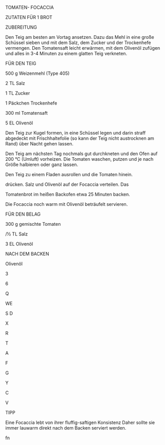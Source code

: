 TOMATEN- FOCACCIA

ZUTATEN FÜR 1 BROT

ZUBEREITUNG

Den Teig am besten am Vortag ansetzen. Dazu das Mehl in eine große Schüssel sieben und mit dem Salz, dem Zucker und der Trockenhefe vermengen. Den Tomatensaft leicht erwärmen, mit dem Olivenöl zufügen und alles in 3-4 Minuten zu einem glatten Teig verkneten.

FÜR DEN TEIG

500 g Weizenmehl (Type 405)

2 TL Salz

1 TL Zucker

1 Päckchen Trockenhefe

300 ml Tomatensaft

5 EL Olivenöl

Den Teig zur Kugel formen, in eine Schüssel legen und darin straff abgedeckt mit Frischhaltefolie (so kann der Teig nicht austrocknen am Rand) über Nacht gehen lassen.

Den Teig am nächsten Tag nochmals gut durchkneten und den Ofen auf 200 °C (Umluft) vorheizen. Die Tomaten waschen, putzen und je nach Größe halbieren oder ganz lassen.

Den Teig zu einem Fladen ausrollen und die Tomaten hinein.

drücken. Salz und Olivenöl auf der Focaccia verteilen. Das

Tomatenbrot im heißen Backofen etwa 25 Minuten backen.

Die Focaccia noch warm mit Olivenöl beträufelt servieren.

FÜR DEN BELAG

300 g gemischte Tomaten

/½ TL Salz

3 EL Olivenöl

NACH DEM BACKEN

Olivenöl

3

6

Q

WE

S D

X

R

T

A

F

G

Y

C

V

TIPP

Eine Focaccia lebt von ihrer fluffig-saftigen Konsistenz Daher sollte sie immer lauwarm direkt nach dem Backen serviert werden.

fn
